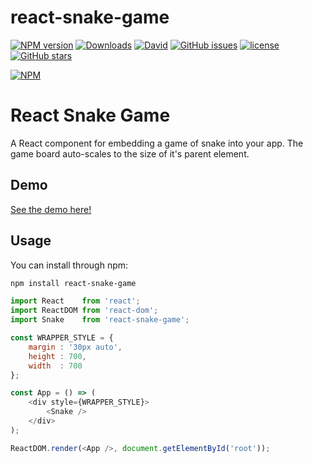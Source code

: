 # react-snake-game

[![NPM version](http://img.shields.io/npm/v/react-snake-game.svg)](https://www.npmjs.com/package/react-snake-game)
[![Downloads](https://img.shields.io/npm/dm/react-snake-game.svg)](https://www.npmjs.com/package/react-snake-game)
[![David](https://img.shields.io/david/djorg83/react-snake-game.svg?maxAge=2592000)](https://github.com/djorg83/react-snake-game)
[![GitHub issues](https://img.shields.io/github/issues/djorg83/react-snake-game.svg?maxAge=2592000)](https://github.com/djorg83/react-snake-game)
[![license](https://img.shields.io/github/license/djorg83/react-snake-game.svg?maxAge=2592000)](https://github.com/djorg83/react-snake-game)
[![GitHub stars](https://img.shields.io/github/stars/djorg83/react-snake-game.svg?style=social&label=Star&maxAge=2592000)](https://github.com/djorg83/react-snake-game)

[![NPM](https://nodei.co/npm/react-snake-game.png?downloads=true&stars=true)](https://nodei.co/npm/react-snake-game/)

React Snake Game
==========

A React component for embedding a game of snake into your app.  The game board auto-scales to the size of it's parent element.


Demo
----

[See the demo here!](http://djorg83.github.io/react-snake-app/)

Usage
-----

You can install through npm:

```bash
npm install react-snake-game
```

```javascript
import React    from 'react';
import ReactDOM from 'react-dom';
import Snake    from 'react-snake-game';

const WRAPPER_STYLE = {
    margin : '30px auto',
    height : 700,
    width  : 700
};

const App = () => (
	<div style={WRAPPER_STYLE}>
        <Snake />
	</div>
);

ReactDOM.render(<App />, document.getElementById('root'));
```